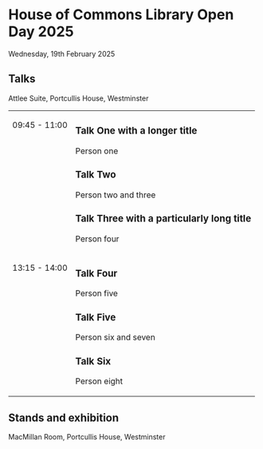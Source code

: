 # House of Commons Library Open Day 2025

Wednesday, 19th February 2025

## Talks

Attlee Suite, Portcullis House, Westminster

<table>
	<tbody>
		<tr>
			<td valign="top">
				<p>09:45 - 11:00</p>
			</td>
			<td>
				<h3>Talk One with a longer title</h3>
				<p>Person one</p>
				<h3>Talk Two</h3>
				<p>Person two and three</p>
				<h3>Talk Three with a particularly long title</h3>
				<p>Person four</p>
			</td>
		</tr>
		<tr>
			<td valign="top">
				<p>13:15 - 14:00</p>
			</td>
			<td>
				<h3>Talk Four</h3>
				<p>Person five</p>
				<h3>Talk Five</h3>
				<p>Person six and seven</p>
				<h3>Talk Six</h3>
				<p>Person eight</p>
			</td>
		</tr>
	</tbody>
</table>
		
## Stands and exhibition

MacMillan Room, Portcullis House, Westminster

